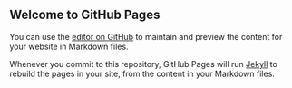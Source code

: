 ## Welcome to GitHub Pages

You can use the [editor on GitHub](https://github.com/DriSSZ/tournament.royale/edit/master/index.md) to maintain and preview the content for your website in Markdown files.

Whenever you commit to this repository, GitHub Pages will run [Jekyll](https://jekyllrb.com/) to rebuild the pages in your site, from the content in your Markdown files.
